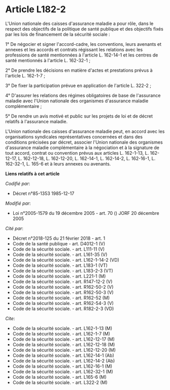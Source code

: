# Article L182-2

L'Union nationale des caisses d'assurance maladie a pour rôle, dans le respect des objectifs de la politique de santé
publique et des objectifs fixés par les lois de financement de la sécurité sociale :

1° De négocier et signer l'accord-cadre, les conventions, leurs avenants et annexes et les accords et contrats régissant les
relations avec les professions de santé mentionnées à l'article L. 162-14-1 et les centres de santé mentionnés à l'article L.
162-32-1 ;

2° De prendre les décisions en matière d'actes et prestations prévus à l'article L. 162-1-7 ;

3° De fixer la participation prévue en application de l'article L. 322-2 ;

4° D'assurer les relations des régimes obligatoires de base de l'assurance maladie avec l'Union nationale des organismes
d'assurance maladie complémentaire ;

5° De rendre un avis motivé et public sur les projets de loi et de décret relatifs à l'assurance maladie.

L'Union nationale des caisses d'assurance maladie peut, en accord avec les organisations syndicales représentatives
concernées et dans des conditions précisées par décret, associer l'Union nationale des organismes d'assurance maladie
complémentaire à la négociation et à la signature de tout accord, contrat ou convention prévus aux articles L. 162-1-13, L.
162-12-17, L. 162-12-18, L. 162-12-20, L. 162-14-1, L. 162-14-2, L. 162-16-1, L. 162-32-1, L. 165-6 et à leurs annexes ou
avenants.

**Liens relatifs à cet article**

_Codifié par_:

  - Décret n°85-1353 1985-12-17

_Modifié par_:

  - Loi n°2005-1579 du 19 décembre 2005 - art. 70 () JORF 20 décembre 2005

_Cité par_:

  - Décret n°2018-125 du 21 février 2018 - art. 1
  - Code de la santé publique - art. D4012-1 (V)
  - Code de la sécurité sociale. - art. L111-11 (V)
  - Code de la sécurité sociale. - art. L161-35 (V)
  - Code de la sécurité sociale. - art. L162-1-14-2 (VD)
  - Code de la sécurité sociale. - art. L183-1 (VT)
  - Code de la sécurité sociale. - art. L183-2-3 (VT)
  - Code de la sécurité sociale. - art. L221-1 (M)
  - Code de la sécurité sociale. - art. R147-12-2 (V)
  - Code de la sécurité sociale. - art. R162-50-2 (V)
  - Code de la sécurité sociale. - art. R162-50-3 (V)
  - Code de la sécurité sociale. - art. R162-52 (M)
  - Code de la sécurité sociale. - art. R162-54-3 (V)
  - Code de la sécurité sociale. - art. R182-2-3 (VD)

_Cite_:

  - Code de la sécurité sociale. - art. L162-1-13 (M)
  - Code de la sécurité sociale. - art. L162-1-7 (M)
  - Code de la sécurité sociale. - art. L162-12-17 (M)
  - Code de la sécurité sociale. - art. L162-12-18 (M)
  - Code de la sécurité sociale. - art. L162-12-20 (M)
  - Code de la sécurité sociale. - art. L162-14-1 (Ab)
  - Code de la sécurité sociale. - art. L162-14-2 (Ab)
  - Code de la sécurité sociale. - art. L162-16-1 (M)
  - Code de la sécurité sociale. - art. L162-32-1 (M)
  - Code de la sécurité sociale. - art. L165-6 (M)
  - Code de la sécurité sociale. - art. L322-2 (M)
